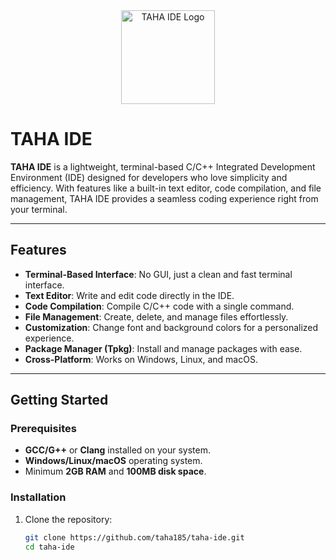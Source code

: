 <div align="center">
  <img src="assets/logo.png" alt="TAHA IDE Logo" width="150">
</div>

# TAHA IDE

**TAHA IDE** is a lightweight, terminal-based C/C++ Integrated Development Environment (IDE) designed for developers who love simplicity and efficiency. With features like a built-in text editor, code compilation, and file management, TAHA IDE provides a seamless coding experience right from your terminal.

---

## Features

- **Terminal-Based Interface**: No GUI, just a clean and fast terminal interface.
- **Text Editor**: Write and edit code directly in the IDE.
- **Code Compilation**: Compile C/C++ code with a single command.
- **File Management**: Create, delete, and manage files effortlessly.
- **Customization**: Change font and background colors for a personalized experience.
- **Package Manager (Tpkg)**: Install and manage packages with ease.
- **Cross-Platform**: Works on Windows, Linux, and macOS.

---

## Getting Started

### Prerequisites

- **GCC/G++** or **Clang** installed on your system.
- **Windows/Linux/macOS** operating system.
- Minimum **2GB RAM** and **100MB disk space**.

### Installation

1. Clone the repository:
   ```bash
   git clone https://github.com/taha185/taha-ide.git
   cd taha-ide
